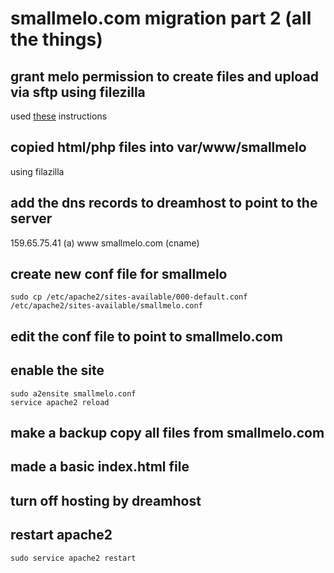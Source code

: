 # smallmelo.com migration part 2 (all the things)

## grant melo permission to create files and upload via sftp using filezilla

used [these](https://www.digitalocean.com/community/questions/i-can-t-seem-to-grant-myself-write-permissions-to-the-www-directory) instructions

## copied html/php files into var/www/smallmelo

using filazilla

## add the dns records to dreamhost to point to the server

159.65.75.41 (a)
www smallmelo.com (cname)


## create new conf file for smallmelo

```
sudo cp /etc/apache2/sites-available/000-default.conf /etc/apache2/sites-available/smallmelo.conf
```

## edit the conf file to point to smallmelo.com

## enable the site

```
sudo a2ensite smallmelo.conf
service apache2 reload
```
## make a backup copy all files from smallmelo.com 

## made a basic index.html file

## turn off hosting by dreamhost

## restart apache2
```
sudo service apache2 restart
```


